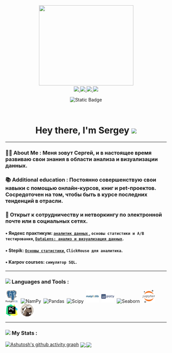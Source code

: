 <div id="header" align="center">
<!--   <img src="https://i.giphy.com/media/v1.Y2lkPTc5MGI3NjExZGF5ODQxdnZvZTloYms4dTQ1ODFvejU5aDhjeGcxZnYzeHM1djliaCZlcD12MV9pbnRlcm5hbF9naWZfYnlfaWQmY3Q9Zw/l46Cy1rHbQ92uuLXa/giphy.gif" width="295" height="210"/> -->
  <img src="https://media2.giphy.com/media/v1.Y2lkPTc5MGI3NjExbmhodmk5czAxNWg4MnpjZTE5NjVvaTNqbXZoODNqam9pNzh0cmpiNSZlcD12MV9pbnRlcm5hbF9naWZfYnlfaWQmY3Q9Zw/rsANkiygv0Jpyn7mFC/giphy.gif" width="295" height="250"/>
<div id="badges">
  <a href="https://t.me/dull_system">
    <img src="https://img.shields.io/badge/%20-blue?style=social&logo=telegram&label=telegram&labelColor=blue&color=blue"/>
  </a>
  <a href="https://vk.com/dull1993">
<!--     <img src="https://img.shields.io/badge/%20-blue?style=flat&logo=vkontakte&label=VK&labelColor=blue&color=blue"/> -->
    <img src="https://img.shields.io/badge/VK-%232E87FB.svg?&style=for-the-badge&logo=vk&logoColor=white" width="45px" />
  </a>
  <a href="https://wa.me/qr/L57VIJ3W6OB5F1">
    <img src="https://img.shields.io/badge/%20-green?style=flat&logo=WhatsApp&label=WhatsApp&labelColor=green&color=green"/>
  </a>
  <a href="llinkedin.com/in/krasnoperovsv">
    <img src="https://img.shields.io/badge/LinkedIn-blue?logo=linkedin&logoColor=white"/>
  </a>
</div>
  
  ![Static Badge](https://img.shields.io/badge/DullSystemm%40yandex.ru-blue?logo=email&label=email)
  
  <img src="https://komarev.com/ghpvc/?username=DullSystem&style=flat-square&color=blue" alt=""/>
  <h1>
  Hey there, I'm Sergey
<!--   <img src="https://media.giphy.com/media/hvRJCLFzcasrR4ia7z/giphy.gif" width="30px"/> -->
    <img src="https://camo.githubusercontent.com/78b7ecc1508c60ead8525aef2cbc5f1e50c991ac81e8c56d55b44507e885c92a/68747470733a2f2f656d6f6a69732e736c61636b6d6f6a69732e636f6d2f656d6f6a69732f696d616765732f313533313834393433302f343234362f626c6f622d73756e676c61737365732e676966" width="30px"/>
</h1>
  <div align="center">  
</div>
</div>
 
---
### :raising_hand_man: About Me : Меня зовут Сергей, и в настоящее время развиваю свои знания в области анализа и визуализации данных.
### :books: Additional education : Постоянно совершенствую свои навыки с помощью онлайн-курсов, книг и  pet-проектов. Сосредоточен на том, чтобы быть в курсе последних тенденций в отрасли.
### :e-mail: Открыт к сотрудничеству и нетворкингу по электронной почте или в социальных сетях.

#### • Яндекс практикум:  <a href = "https://drive.google.com/file/d/1V95Crh1DmcrKRBw-YfUb2FWTo4F88YlR/view?usp=drive_link">`аналитик данных` </a>, `основы статистики и А/B тестирования`, <a href = "https://drive.google.com/file/d/1TiZMe3hfNxJaLwqSOL-ZJEFj0kj5cOl-/view?usp=drive_link">`DataLens: анализ и визуализация данных`</a>.
#### • Stepik: <a href = "https://drive.google.com/file/d/1DguE8WBtpq0QyUlyTWViVB6uvh9b_YHg/view?usp=drive_link">`Основы статистики`</a>, `ClickHouse для аналитика`.
#### • Karpov courses: `симулятор SQL`. 
---
### <img src="https://media1.giphy.com/media/v1.Y2lkPTc5MGI3NjExb3ZleG5pbHZnNW5obTVidW92d2M3c3duOWI1dWlob3ZjZ2hqaWQxdiZlcD12MV9pbnRlcm5hbF9naWZfYnlfaWQmY3Q9Zw/TJP7EH5i1fB2rKeWbf/giphy.gif" width="17px"/> Languages and Tools :
<div>
  <img src="https://github.com/devicons/devicon/blob/master/icons/postgresql/postgresql-original-wordmark.svg" title="SQL" alt="SQL" width="40" height="40"/>&nbsp;
  <img src="https://yt3.googleusercontent.com/ytc/AIdro_mu_0ah9fKaW9FAr1rmPhPepQ8o-D3nIHWEIxIeC2Knfw=s900-c-k-c0x00ffffff-no-rj" title="NamPy" alt="NamPy" width="40" height="40"/>&nbsp;
  <img src="https://avatars.mds.yandex.net/i?id=483ab61e581c272d31f8de36bf9b801e582b1df5-10933531-images-thumbs&n=13" title="Pandas" alt="Pandas" width="40" height="40"/>&nbsp;
  <img src="https://upload.wikimedia.org/wikipedia/commons/thumb/b/b2/SCIPY_2.svg/1200px-SCIPY_2.svg.png" title="Scipy" alt="Scipy" width="40" height="40"/>&nbsp;
  <img src="https://github.com/devicons/devicon/blob/master/icons/matplotlib/matplotlib-original-wordmark.svg" title="Matplotlib" alt="Matplotlib" width="40" height="40"/>&nbsp;
  <img src="https://github.com/devicons/devicon/blob/master/icons/plotly/plotly-original-wordmark.svg" title="Plotly" alt="Plotly" width="40" height="40"/>&nbsp;
  <img src="https://cdn.worldvectorlogo.com/logos/seaborn-1.svg" title="Seaborn" alt="Seaborn" width="40" height="40"/>&nbsp;
  <img src="https://github.com/devicons/devicon/blob/master/icons/jupyter/jupyter-original-wordmark.svg" title="Jupyter" alt="Jupyter" width="40" height="40"/>&nbsp;
  <img src="https://github.com/devicons/devicon/blob/master/icons/pycharm/pycharm-original.svg" title="Pycharm" alt="Pycharm" width="40" height="40"/>&nbsp;
  <img src="https://github.com/devicons/devicon/blob/master/icons/dbeaver/dbeaver-original.svg" title="Dbeaver" alt="Dbeaver" width="40" height="40"/>&nbsp;  
</div>

---
### <img src="https://media0.giphy.com/media/v1.Y2lkPTc5MGI3NjExNjltcG95YTZqY3o5dmdtZmdiYjMybjZoeThuZ3ltbzhsYzhpMWI2NyZlcD12MV9pbnRlcm5hbF9naWZfYnlfaWQmY3Q9Zw/du3J3cXyzhj75IOgvA/giphy.gif" width="17px"/> My Stats : 

[![Ashutosh's github activity graph](https://github-readme-activity-graph.vercel.app/graph?username=DullSystem&theme=nightowl&height=95)](https://github.com/ashutosh00710/github-readme-activity-graph)
<a href="https://github.com/anuraghazra/github-readme-stats">
  <img height=200 align="center" src="https://github-readme-streak-stats.herokuapp.com?user=DullSystem&theme=tokyonight&&card_width=460" />
</a>
<a href="https://github.com/anuraghazra/convoychat">
  <img height=200 align="center" src="https://github-readme-stats.vercel.app/api/top-langs?username=DullSystem&theme=tokyonight&layout=compact&langs_count=8&card_width=260" />
</a>
